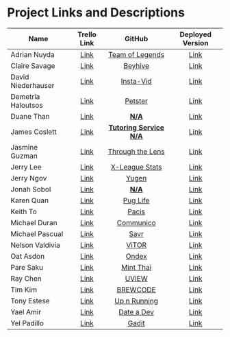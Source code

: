 # Project Links and Descriptions

| Name                 | Trello Link               | GitHub                               | Deployed Version          |
|----------------------|:-------------------------:|:------------------------------------:|:-------------------------:|
| Adrian Nuyda         | [Link][trello-adrian]     | [Team of Legends][gh-adrian]         | [Link][deploy-adrian]     |
| Claire Savage        | [Link][trello-claire]     | [Beyhive][gh-claire]                 | [Link][deploy-claire]     |
| David Niederhauser   | [Link][trello-david]      | [Insta-Vid][gh-david]                | [Link][deploy-david]      |
| Demetria Haloutsos   | [Link][trello-demetria]   | [Petster][gh-demetria]               | [Link][deploy-demetria]   |
| Duane Than           | [Link][trello-duane]      | [__N/A__][gh-duane]                  | [Link][deploy-duane]      |
| James Coslett        | [Link][trello-james]      | [__Tutoring Service N/A__][gh-james] | [Link][deploy-james]      |
| Jasmine Guzman       | [Link][trello-jasmine]    | [Through the Lens][gh-jasmine]       | [Link][deploy-jasmine]    |
| Jerry Lee            | [Link][trello-stretch]    | [X-League Stats][gh-stretch]         | [Link][deploy-stretch]    |
| Jerry Ngov           | [Link][trello-jerry-ngov] | [Yugen][gh-jerry-ngov]               | [Link][deploy-jerry-ngov] |
| Jonah Sobol          | [Link][trello-jonah]      | [__N/A__][gh-jonah]                  | [Link][deploy-jonah]      |
| Karen Quan           | [Link][trello-karen]      | [Pug Life][gh-karen]                 | [Link][deploy-karen]      |
| Keith To             | [Link][trello-keith]      | [Pacis][gh-keith]                    | [Link][deploy-keith]      |
| Michael Duran        | [Link][trello-doctor]     | [Communico][gh-doctor]               | [Link][deploy-doctor]     |
| Michael Pascual      | [Link][trello-mikey]      | [Savr][gh-mikey]                     | [Link][deploy-mikey]      |
| Nelson Valdivia      | [Link][trello-nelson]     | [ViTOR][gh-nelson]                   | [Link][deploy-nelson]     |
| Oat Asdon            | [Link][trello-oat]        | [Ondex][gh-oat]                      | [Link][deploy-oat]        |
| Pare Saku            | [Link][trello-pare]       | [Mint Thai][gh-pare]                 | [Link][deploy-pare]       |
| Ray Chen             | [Link][trello-ray]        | [UVIEW][gh-ray]                      | [Link][deploy-ray]        |
| Tim Kim              | [Link][trello-tim]        | [BREWCODE][gh-tim]                   | [Link][deploy-tim]        |
| Tony Estese          | [Link][trello-tony]       | [Up n Running][gh-tony]              | [Link][deploy-tony]       |
| Yael Amir            | [Link][trello-yael]       | [Date a Dev][gh-yael]                | [Link][deploy-yael]       |
| Yel Padillo          | [Link][trello-yel]        | [Gadit][gh-yel]                      | [Link][deploy-yel]        |


[trello-adrian]:     ###
[gh-adrian]:         https://github.com/adrianxadamn/Team_of_Legends
[deploy-adrian]:     ###

[trello-claire]:     ###
[gh-claire]:         https://github.com/savageblackout/beyhive_app
[deploy-claire]:     ###

[trello-david]:      ###
[gh-david]:          https://github.com/davenhauser/insta_vid_application
[deploy-david]:      ###

[trello-demetria]:   ###
[gh-demetria]:       https://github.com/demetra2h/petster_app
[deploy-demetria]:   ###

[trello-duane]:      ###
[gh-duane]:          ###
[deploy-duane]:      ###

[trello-james]:      https://trello.com/b/4Tutn2fH/tutoring-service
[gh-james]:          ###
[deploy-james]:      ###

[trello-jasmine]:    ###
[gh-jasmine]:        https://github.com/jgescobar/project2/tree/master/through_the_lens_app
[deploy-jasmine]:    ###

[trello-stretch]:    ###
[gh-stretch]:        https://github.com/jgescobar/project2/tree/master/through_the_lens_app
[deploy-stretch]:    ###

[trello-jerry-ngov]: ###
[gh-jerry-ngov]:     https://github.com/jcngov/yugen
[deploy-jerry-ngov]: ###

[trello-jonah]:      ###
[gh-jonah]:          ###
[deploy-jonah]:      ###

[trello-karen]:      ###
[gh-karen]:          https://github.com/karenquan/pug_life_app
[deploy-karen]:      ###

[trello-keith]:      ###
[gh-keith]:          https://github.com/keithtkto/pacis
[deploy-keith]:      ###

[trello-doctor]:     https://trello.com/b/jaNDfv82/wdi-project-2-communico
[gh-doctor]:         https://github.com/madma/communico
[deploy-doctor]:     ###

[trello-mikey]:      ###
[gh-mikey]:          https://github.com/mrpascual/savr
[deploy-mikey]:      ###

[trello-nelson]:     ###
[gh-nelson]:         https://github.com/nevaldiv/Vitor_project2_app
[deploy-nelson]:     ###

[trello-oat]:        ###
[gh-oat]:            https://github.com/oatterzongit/ondeck
[deploy-oat]:        ###

[trello-pare]:       ###
[gh-pare]:           https://github.com/Parekeet/mint_thai
[deploy-pare]:       ###

[trello-ray]:        ###
[gh-ray]:            https://github.com/JYC422/UVIEW
[deploy-ray]:        ###

[trello-tim]:        ###
[gh-tim]:            https://github.com/Teembokeem/CoffeeApp
[deploy-tim]:        ###

[trello-tony]:       ###
[gh-tony]:           https://github.com/newbie-wankenobi/up_n_running_workout/blob/master/README.md
[deploy-tony]:       ###

[trello-yael]:       https://trello.com/b/Z0A8hjMb/date-a-dev
[gh-yael]:           https://github.com/yaelamir/date_a_dev
[deploy-yael]:       ###

[trello-yel]:        ###
[gh-yel]:            https://github.com/gamalielhere/gadit
[deploy-yel]:        ###

